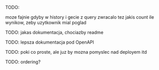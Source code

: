 TODO:

moze fajnie gdyby w history i gecie z query zwracalo tez jakis count ile wynikow, zeby uzytkownik mial poglad

TODO:
jakas dokumentacja, chociazby readme

TODO: lepsza dokumentacja pod OpenAPI

TODO: poki co proste, ale juz by mozna pomyslec nad deployem itd

TODO: ordering?

